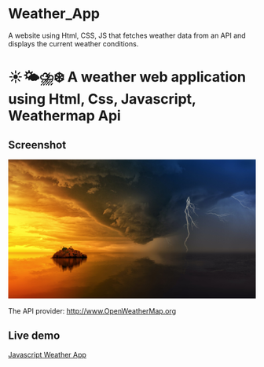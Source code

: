 # Weather_App
A website using Html, CSS, JS that fetches weather data from an API and displays the current weather conditions.

# ☀️🌤⛈❄️ A weather web application using Html, Css, Javascript, Weathermap Api

## Screenshot
<img src="https://github.com/Soub1101/wheatherapp.github.io/blob/main/bg7.jpg">

The API provider: http://www.OpenWeatherMap.org

## Live demo
[Javascript Weather App](https://tusharrjn.github.io/Weather_App/)

